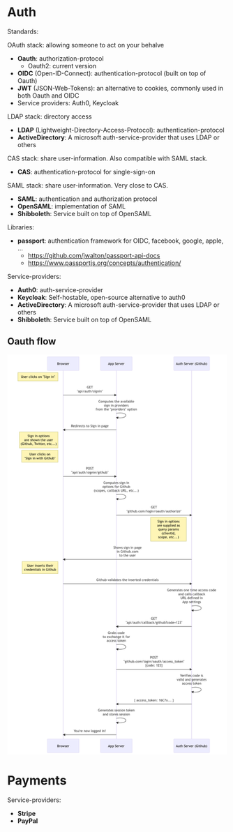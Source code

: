 # Auth

Standards:

OAuth stack: allowing someone to act on your behalve

-   **Oauth**: authorization-protocol
    -   Oauth2: current version
-   **OIDC** (Open-ID-Connect): authentication-protocol (built on top of Oauth)
-   **JWT** (JSON-Web-Tokens): an alternative to cookies, commonly used in both Oauth and OIDC
-   Service providers: Auth0, Keycloak

LDAP stack: directory access

-   **LDAP** (Lightweight-Directory-Access-Protocol): authentication-protocol
-   **ActiveDirectory**: A microsoft auth-service-provider that uses LDAP or others

CAS stack: share user-information. Also compatible with SAML stack.

-   **CAS**: authentication-protocol for single-sign-on

SAML stack: share user-information. Very close to CAS.

-   **SAML**: authentication and authorization protocol
-   **OpenSAML**: implementation of SAML
-   **Shibboleth**: Service built on top of OpenSAML

Libraries:

-   **passport**: authentication framework for OIDC, facebook, google, apple, ...
    -   https://github.com/jwalton/passport-api-docs
    -   https://www.passportjs.org/concepts/authentication/

Service-providers:

-   **Auth0**: auth-service-provider
-   **Keycloak**: Self-hostable, open-source alternative to auth0
-   **ActiveDirectory**: A microsoft auth-service-provider that uses LDAP or others
-   **Shibboleth**: Service built on top of OpenSAML

## Oauth flow

<img src="https://raw.githubusercontent.com/MichaelLangbein/tdl2/main/backend/data/assets/programming/oauth_flow.png" />

# Payments

Service-providers:

-   **Stripe**
-   **PayPal**
